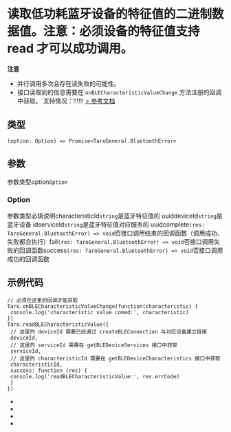 # 读取低功耗蓝牙设备的特征值的二进制数据值。注意：必须设备的特征值支持 read 才可以成功调用。
**注意**

- 并行调用多次会存在读失败的可能性。
- 接口读取到的信息需要在 `onBLECharacteristicValueChange` 方法注册的回调中获取。
支持情况：!!!!!!
[> 参考文档
](https://developers.weixin.qq.com/miniprogram/dev/api/device/bluetooth-ble/wx.readBLECharacteristicValue.html)
## 类型[​](readBLECharacteristicValue.html#类型)
```tsx
(option: Option) => Promise<TaroGeneral.BluetoothError>
```

## 参数[​](readBLECharacteristicValue.html#参数)
参数类型option`Option`
### Option[​](readBLECharacteristicValue.html#option)
参数类型必填说明characteristicId`string`是蓝牙特征值的 uuiddeviceId`string`是蓝牙设备 idserviceId`string`是蓝牙特征值对应服务的 uuidcomplete`(res: TaroGeneral.BluetoothError) => void`否接口调用结束的回调函数（调用成功、失败都会执行）fail`(res: TaroGeneral.BluetoothError) => void`否接口调用失败的回调函数success`(res: TaroGeneral.BluetoothError) => void`否接口调用成功的回调函数
## 示例代码[​](readBLECharacteristicValue.html#示例代码)
```tsx
// 必须在这里的回调才能获取
Taro.onBLECharacteristicValueChange(function(characteristic) {
 console.log('characteristic value comed:', characteristic)
})
Taro.readBLECharacteristicValue({
 // 这里的 deviceId 需要已经通过 createBLEConnection 与对应设备建立链接
 deviceId,
 // 这里的 serviceId 需要在 getBLEDeviceServices 接口中获取
 serviceId,
 // 这里的 characteristicId 需要在 getBLEDeviceCharacteristics 接口中获取
 characteristicId,
 success: function (res) {
 console.log('readBLECharacteristicValue:', res.errCode)
 }
})
```

- 
- 

- 

-
